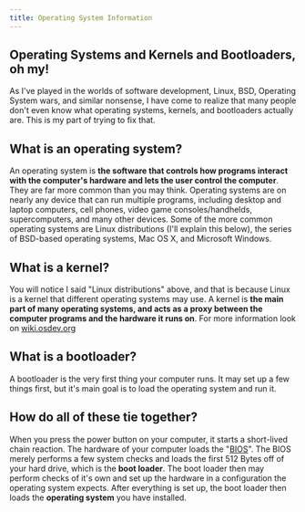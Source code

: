 ```yaml
---
title: Operating System Information
---
```


## Operating Systems and Kernels and Bootloaders, oh my! ##

As I've played in the worlds of software development, Linux, BSD, Operating System wars, and similar nonsense, I have come to realize that many people don't even know what operating systems, kernels, and bootloaders actually are. This is my part of trying to fix that.

## What is an operating system? ##

An operating system is **the software that controls how programs interact with the computer's hardware and lets the user control the computer**.
They are far more common than you may think.
Operating systems are on nearly any device that can run multiple programs, including desktop and laptop computers, cell phones, video game consoles/handhelds, supercomputers, and many other devices.
Some of the more common operating systems are Linux distributions (I'll explain this below), the series of BSD-based operating systems, Mac OS X, and Microsoft Windows.

## What is a kernel? ##

You will notice I said "Linux distributions" above, and that is because Linux is a kernel that different operating systems may use.
A kernel is **the main part of many operating systems, and acts as a proxy between the computer programs and the hardware it runs on**.
For more information look on [wiki.osdev.org](http://wiki.osdev.org/Kernel)

## What is a bootloader? ##

A bootloader is the very first thing your computer runs. It may set up a few things first, but it's main goal is to load the operating system and run it.

## How do all of these tie together? ##

When you press the power button on your computer, it starts a short-lived chain reaction.
The hardware of your computer loads the "[BIOS](http://en.wikipedia.org/wiki/BIOS)".
The BIOS merely performs a few system checks and loads the first 512 Bytes off of your hard drive, which is the **boot loader**.
The boot loader then may perform checks of it's own and set up the hardware in a configuration the operating system expects.
After everything is set up, the boot loader then loads the **operating system** you have installed.

